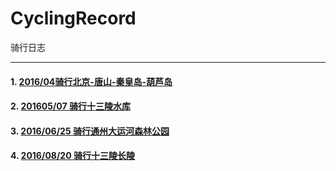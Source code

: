 # CyclingRecord
骑行日志

----

#### 1. [2016/04骑行北京-唐山-秦皇岛-葫芦岛 ](https://github.com/zhiqiang21/CyclingRecord/issues/2)
#### 2. [201605/07 骑行十三陵水库](https://github.com/zhiqiang21/CyclingRecord/issues/1)
#### 3. [2016/06/25 骑行通州大运河森林公园](https://github.com/zhiqiang21/CyclingRecord/issues/3)
#### 4. [2016/08/20 骑行十三陵长陵](https://github.com/zhiqiang21/CyclingRecord/issues/4)
